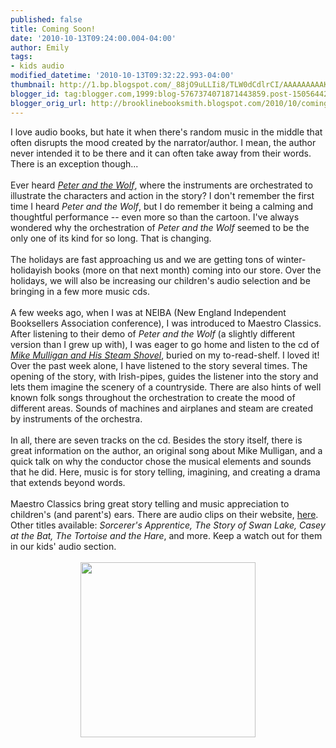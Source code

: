 ```yaml
---
published: false
title: Coming Soon!
date: '2010-10-13T09:24:00.004-04:00'
author: Emily
tags:
- kids audio
modified_datetime: '2010-10-13T09:32:22.993-04:00'
thumbnail: http://1.bp.blogspot.com/_88jO9uLLIi8/TLW0dCdlrCI/AAAAAAAAAKg/cyLdGFO4Ml8/s72-c/6157koCUEgL._SL500_AA280_.jpg
blogger_id: tag:blogger.com,1999:blog-5767374071871443859.post-1505644213652296648
blogger_orig_url: http://brooklinebooksmith.blogspot.com/2010/10/coming-soon.html
---
```


I love audio books, but hate it when there's random music in the middle that often disrupts the mood created by the narrator/author.  I mean, the author never intended it to be there and it can often take away from their words.  There is an exception though...<br /><br />Ever heard <a href="http://www.brooklinebooksmith-shop.com/book/9780375824302"><span style="font-style: italic;">Peter and the Wolf</span></a>, where the instruments are orchestrated to illustrate the characters and action in the story?  I don't remember the first time I heard <span style="font-style: italic;">Peter and the Wolf</span>, but I do remember it being a calming and thoughtful performance -- even more so than the cartoon.  I've always wondered why the orchestration of <span style="font-style: italic;">Peter and the Wolf</span> seemed to be the only one of its kind for so long.  That is changing.<br /><br />The holidays are fast approaching us and we are getting tons of winter-holidayish books (more on that next month) coming into our store.  Over the holidays, we will also be increasing our children's audio selection and be bringing in a few more music cds.<br /><br />A few weeks ago, when I was at NEIBA (New England Independent Booksellers Association conference), I was introduced to Maestro Classics.  After listening to their demo of <span style="font-style: italic;">Peter and the Wolf</span> (a slightly different version than I grew up with), I was eager to go home and listen to the cd of <a href="http://www.magicmaestromusic.com/mike_mulligan.html"><span style="font-style: italic;">Mike Mulligan and His Steam Shovel</span></a>, buried on my to-read-shelf.  I loved it!  Over the past week alone, I have listened to the story several times.  The opening of the story, with Irish-pipes, guides the listener into the story and lets them imagine the scenery of a countryside.  There are also hints of well known folk songs throughout the orchestration to create the mood of different areas.  Sounds of machines and airplanes and steam are created by instruments of the orchestra.<br /><br />In all, there are seven tracks on the cd.  Besides the story itself, there is great information on the author, an original song about Mike Mulligan, and a quick talk on why the conductor chose the musical elements and sounds that he did.  Here, music is for story telling, imagining, and creating a drama that extends beyond words.<br /><br />Maestro Classics bring great story telling and music appreciation to children's (and parent's) ears.  There are audio clips on their website, <a href="http://www.magicmaestromusic.com/index.html">here</a>.  Other titles available: <span style="font-style: italic;">Sorcerer's Apprentice, The Story of Swan Lake, Casey at the Bat, The Tortoise and the Hare</span>, and more.  Keep a watch out for them in our kids' audio section.<br /><br /><a onblur="try {parent.deselectBloggerImageGracefully();} catch(e) {}" href="http://1.bp.blogspot.com/_88jO9uLLIi8/TLW0dCdlrCI/AAAAAAAAAKg/cyLdGFO4Ml8/s1600/6157koCUEgL._SL500_AA280_.jpg"><img style="margin: 0px auto 10px; display: block; text-align: center; cursor: pointer; width: 280px; height: 280px;" src="http://1.bp.blogspot.com/_88jO9uLLIi8/TLW0dCdlrCI/AAAAAAAAAKg/cyLdGFO4Ml8/s320/6157koCUEgL._SL500_AA280_.jpg" alt="" id="BLOGGER_PHOTO_ID_5527522528637332514" border="0" /></a>